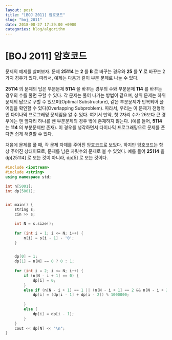 ```yaml
---
layout: post
title: "[BOJ 2011] 암호코드"
slug: "boj_2011"
date: 2018-08-27 17:39:00 +0900
categories: blog/algorithm
---
```


# [BOJ 2011] 암호코드

문제의 예제를 살펴보자. 문제 **25114** 는 **2** 를 **B** 로 바꾸는 경우와 **25** 를 **Y** 로 바꾸는 2가지 경우가 있다. 따라서, 예제는 다음과 같이 부분 문제로 나눌 수 있다.





**25114** 의 문제의 답은 부분문제 **5114** 을 바꾸는 경우의 수와 부분문제 **114** 를 바꾸는 경우의 수를 풀면 구할 수 있다. 각 문제는 풀어 나가는 방법이 같으며, 상위 문제는 하위문제의 답으로 구할 수 있으며(Optimal Substructure), 같은 부분문제가 반복되어 풀어짐을 확인할 수 있다(Overlapping Subproblem). 따라서, 우리는 이 문제가 전형적인 다이나믹 프로그래밍 문제임을 알 수 있다. 여기서 만약, 첫 2자리 수가 26보다 큰 경우에는 맨 앞자리 하나를 뺀 부분문제의 경우 밖에 존재하지 않는다. (예를 들어, **5114** 는 **114** 의 부분문제만 존재). 이 경우를 생각하면서 다이나믹 프로그래밍으로 문제를 푼다면 쉽게 해결할 수 있다.



처음에 문제를 풀 때, 각 문제 자체를 주어진 암호코드로 보았다. 하지만 암호코드는 항상 주어진 상태이므로, 문제를 남은 자릿수의 문제로 볼 수 있었다. 예를 들어 **25114** 을 dp[25114] 로 보는 것이 아니라, dp[5] 로 보는 것이다.



```c++
#include <iostream>
#include <string>
using namespace std;

int n[5001];
int dp[5001];


int main() {
	string s;
	cin >> s;

	int N = s.size();
	
	for (int i = 1; i <= N; i++) {
		n[i] = s[i - 1] - '0';
	}


	dp[0] = 1;
	dp[1] = n[N] == 0 ? 0 : 1;
	
	for (int i = 2; i <= N; i++) {
		if (n[N - i + 1] == 0) {
			dp[i] = 0;
		}
		else if (n[N - i + 1] == 1 || (n[N - i + 1] == 2 && n[N - i + 2] <= 6) ) {
			dp[i] = (dp[i - 1] + dp[i - 2]) % 1000000;
			
		}		
		else {
			dp[i] = dp[i - 1];
		}
	}
	cout << dp[N] << "\n";
}
```







